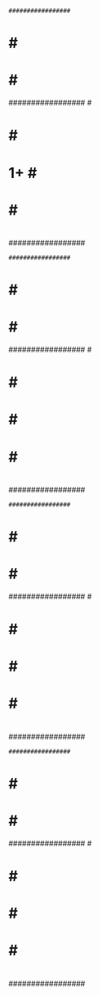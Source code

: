     #################
   #               ##
  #               # #
 #               #  #
#################   #
#               #   #
#        1+     #  #
#               # #
#               ##   
#################

    #################
   #               ##
  #               # #
 #               #  #
#################   #
#               #   #
#               #  #
#               # #
#               ##   
#################

    #################
   #               ##
  #               # #
 #               #  #
#################   #
#               #   #
#               #  #
#               # #
#               ##   
#################

    #################               
   #               ##
  #               # #
 #               #  #
#################   #
#               #   #
#               #  #
#               # #
#               ##   
#################

